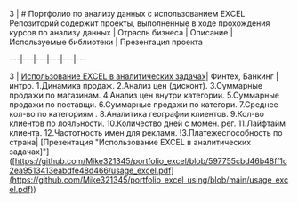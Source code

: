 
3 | # Портфолио по анализу данных с использованием EXCEL Репозиторий содержит проекты, выполненные в ходе прохождения курсов по анализу данных | Отрасль бизнеса | Описание | Используемые библиотеки | Презентация проекта

---|---|---|---|---|---

3 | [Использование EXCEL в аналитических задачах]([https://g](https://github.com/Mike321345/portfolio_excel_using/blob/main/kurs_excel.pdf))| Финтех, Банкинг | интро. 1.Динамика продаж. 2.Анализ цен (дисконт). 3.Суммарные продажи по магазинам. 4.Анализ цен внутри категории. 5.Суммарные продажи по поставщи. 6.Суммарные продажи по категори. 7.Среднее кол-во по категориям . 8.Аналитика географии клиентов. 9.Кол-во клиентов по лояльности. 10.Количество дней с момен. рег. 11.Лайфтайм клиента. 12.Частотность имен для рекламн. !3.Платежеспособность по страна| [Презентация "Использование EXCEL в аналитических задачах]"]([https://github.com/Mike321345/portfolio_excel/blob/597755cbd46b48ff1c2ea9513413eabdfe48d466/usage_excel.pdf](https://github.com/Mike321345/portfolio_excel_using/blob/main/usage_excel.pdf))

